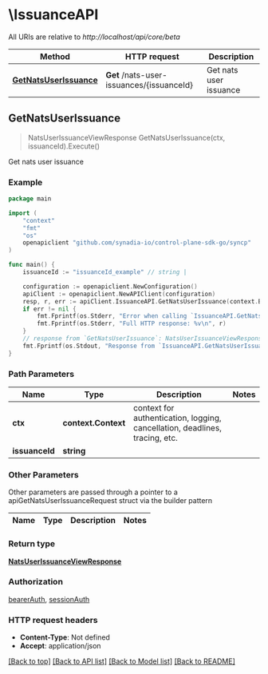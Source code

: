 # \IssuanceAPI

All URIs are relative to *http://localhost/api/core/beta*

Method | HTTP request | Description
------------- | ------------- | -------------
[**GetNatsUserIssuance**](IssuanceAPI.md#GetNatsUserIssuance) | **Get** /nats-user-issuances/{issuanceId} | Get nats user issuance



## GetNatsUserIssuance

> NatsUserIssuanceViewResponse GetNatsUserIssuance(ctx, issuanceId).Execute()

Get nats user issuance



### Example

```go
package main

import (
    "context"
    "fmt"
    "os"
    openapiclient "github.com/synadia-io/control-plane-sdk-go/syncp"
)

func main() {
    issuanceId := "issuanceId_example" // string | 

    configuration := openapiclient.NewConfiguration()
    apiClient := openapiclient.NewAPIClient(configuration)
    resp, r, err := apiClient.IssuanceAPI.GetNatsUserIssuance(context.Background(), issuanceId).Execute()
    if err != nil {
        fmt.Fprintf(os.Stderr, "Error when calling `IssuanceAPI.GetNatsUserIssuance``: %v\n", err)
        fmt.Fprintf(os.Stderr, "Full HTTP response: %v\n", r)
    }
    // response from `GetNatsUserIssuance`: NatsUserIssuanceViewResponse
    fmt.Fprintf(os.Stdout, "Response from `IssuanceAPI.GetNatsUserIssuance`: %v\n", resp)
}
```

### Path Parameters


Name | Type | Description  | Notes
------------- | ------------- | ------------- | -------------
**ctx** | **context.Context** | context for authentication, logging, cancellation, deadlines, tracing, etc.
**issuanceId** | **string** |  | 

### Other Parameters

Other parameters are passed through a pointer to a apiGetNatsUserIssuanceRequest struct via the builder pattern


Name | Type | Description  | Notes
------------- | ------------- | ------------- | -------------


### Return type

[**NatsUserIssuanceViewResponse**](NatsUserIssuanceViewResponse.md)

### Authorization

[bearerAuth](../README.md#bearerAuth), [sessionAuth](../README.md#sessionAuth)

### HTTP request headers

- **Content-Type**: Not defined
- **Accept**: application/json

[[Back to top]](#) [[Back to API list]](../README.md#documentation-for-api-endpoints)
[[Back to Model list]](../README.md#documentation-for-models)
[[Back to README]](../README.md)

